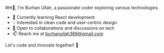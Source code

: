 #Hi👋, I'm Burhan Ullah, a passionate coder exploring various technologies.

- 🌱 Currently learning React development
- 💡 Interested in clean code and user-centric design
- 🤝 Open to collaborations and discussions on tech
- 📫 Reach me at burhanullah369@gmail.com

Let's code and innovate together! 🚀
